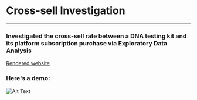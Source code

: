 # Cross-sell Investigation
----------
### Investigated the cross-sell rate between a DNA testing kit and its platform subscription purchase via Exploratory Data Analysis 

<a href="https://htmlpreview.github.io/?https://raw.githubusercontent.com/harishasan001/cross-sell-investigation/main/cross%20sell%20investigation.html">Rendered website</a>


### Here's a demo:

![Alt Text](https://api.apify.com/v2/key-value-stores/gn89xrJe3gE0nhxGM/records/htmlpreview.github.io-scroll_original)
